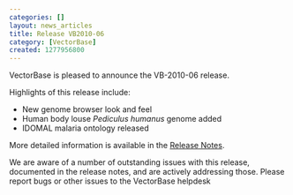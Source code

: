 ```yaml
---
categories: []
layout: news_articles
title: Release VB2010-06
category: [VectorBase]
created: 1277956800
---
```

VectorBase is pleased to announce the VB-2010-06 release.<p>Highlights of this release include:
<ul>
<li> New genome browser look and feel<br>
<li> Human body louse <i>Pediculus humanus</i> genome added
<li> IDOMAL malaria ontology released
</ul>
</p>
<p>More detailed information is available in the <a href="/release/release-vb2010-06">Release Notes</a>.
</p>
<p>We are aware of a number of outstanding issues with this release, documented in the release notes, and are actively addressing those. Please report bugs or other issues to the VectorBase helpdesk</p>
